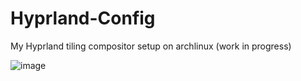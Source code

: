 # Hyprland-Config
My Hyprland tiling compositor setup on archlinux (work in progress)

![image](https://github.com/Alvin-Kita/Hyprland-Config/assets/117522876/74451783-3d5a-49a5-8599-3da410b2e447)

